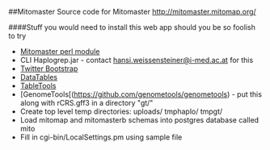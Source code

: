 ##Mitomaster
Source code for Mitomaster http://mitomaster.mitomap.org/

####Stuff you would need to install this web app should you be so foolish to try
   * [Mitomaster perl module](https://github.com/leipzig/Bio_Mitomaster)
   * CLI Haplogrep.jar - contact hansi.weissensteiner@i-med.ac.at for this
   * [Twitter Bootstrap](http://getbootstrap.com/)
   * [DataTables](https://github.com/DataTables/DataTables)
   * [TableTools](https://github.com/DataTables/TableTools) 
   * [GenomeTools[(https://github.com/genometools/genometools) - put this along with rCRS.gff3 in a directory "gt/"
   * Create top level temp directories:  uploads/ tmphaplo/ tmpgt/
   * Load mitomap and mitomasterb schemas into postgres database called mito
   * Fill in cgi-bin/LocalSettings.pm using sample file